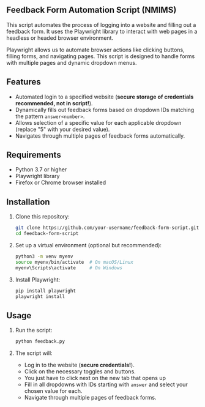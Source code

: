 ## Feedback Form Automation Script (NMIMS)

This script automates the process of logging into a website and filling out a feedback form. It uses the Playwright library to interact with web pages in a headless or headed browser environment.

Playwright allows us to automate browser actions like clicking buttons, filling forms, and navigating pages. This script is designed to handle forms with multiple pages and dynamic dropdown menus.

## Features

- Automated login to a specified website (**secure storage of credentials recommended, not in script!**).
- Dynamically fills out feedback forms based on dropdown IDs matching the pattern `answer<number>`.
- Allows selection of a specific value for each applicable dropdown (replace "5" with your desired value).
- Navigates through multiple pages of feedback forms automatically.

## Requirements

- Python 3.7 or higher
- Playwright library
- Firefox or Chrome browser installed

## Installation

1. Clone this repository:

   ```bash
   git clone https://github.com/your-username/feedback-form-script.git
   cd feedback-form-script
   ```

2. Set up a virtual environment (optional but recommended):

   ```bash
   python3 -m venv myenv
   source myenv/bin/activate  # On macOS/Linux
   myenv\Scripts\activate     # On Windows
   ```

3. Install Playwright:

   ```bash
   pip install playwright
   playwright install
   ```

## Usage

1. Run the script:

   ```bash
   python feedback.py
   ```

2. The script will:
   - Log in to the website (**secure credentials!**).
   - Click on the necessary toggles and buttons.
   - You just have to click next on the new tab that opens up
   - Fill in all dropdowns with IDs starting with `answer` and select your chosen value for each.
   - Navigate through multiple pages of feedback forms.
